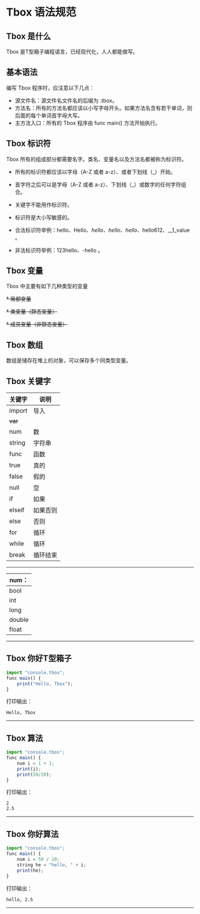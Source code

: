 # Tbox 语法规范

## Tbox 是什么
Tbox 是T型箱子编程语言，已经现代化，人人都能做写。

## 基本语法

编写 Tbox 程序时，应注意以下几点：
* 源文件名：源文件名文件名的后缀为 .tbox。
* 方法名：所有的方法名都应该以小写字母开头。如果方法名含有若干单词，则后面的每个单词首字母大写。
* 主方法入口：所有的 Tbox 程序由  func main() 方法开始执行。

## Tbox 标识符
Tbox 所有的组成部分都需要名字。类名、变量名以及方法名都被称为标识符。

* 所有的标识符都应该以字母（A-Z 或者 a-z）、或者下划线（_）开始。

* 首字符之后可以是字母（A-Z 或者 a-z）、下划线（_）或数字的任何字符组合。

* 关键字不能用作标识符。

* 标识符是大小写敏感的。

* 合法标识符举例：hello、Hello、_hello、hello_、_hello_、hello612、__1_value 。

* 非法标识符举例：123hello、-hello 。

## Tbox 变量
Tbox 中主要有如下几种类型的变量

~~* 局部变量~~

~~* 类变量（静态变量）~~

~~* 成员变量（非静态变量）~~

## Tbox 数组
数组是储存在堆上的对象，可以保存多个同类型变量。


## Tbox 关键字

关键字|说明
-|-
import|导入
~~var~~|
num|数
string|字符串
func|函数
true|真的
false|假的
null|空
if|如果
elseif|如果否则
else|否则
for|循环
while|循环
break|循环结束
---

|num：|
|-|
|bool|
|int|
|long|
|double|
|float|











---
## Tbox 你好T型箱子
```javascript
import "console.tbox";
func main() {
	print("Hello, Tbox");
}
```
打印输出：

```
Hello, Tbox
```
----
## Tbox 算法
```javascript
import "console.tbox";
func main() {
	num i = 1 + 1;
	print(i);
	print(50/20);
}
```
打印输出：

```
2
2.5
```
----
## Tbox 你好算法
```javascript
import "console.tbox";
func main() {
	num i = 50 / 20;
	string he = "hello, " + i;
	print(he);
}
```
打印输出：

```
hello, 2.5
```
---
